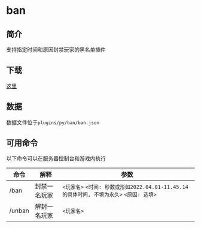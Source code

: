 # ban

## 简介

支持指定时间和原因封禁玩家的黑名单插件

## 下载

[这里](https://pyr.jfishing.love/plugins/ban.py "点我下载")

## 数据

数据文件位于`plugins/py/ban/ban.json`

## 可用命令

以下命令可以在服务器控制台和游戏内执行

| 命令   | 解释         | 参数                                                                                          |
| ------ | ------------ | --------------------------------------------------------------------------------------------- |
| /ban   | 封禁一名玩家 | `<玩家名>` `<时间: 秒数或形如2022.04.01-11.45.14的具体时间, 不填为永久>` `<原因: 选填>` |
| /unban | 解封一名玩家 | `<玩家名>`                                                                                  |
